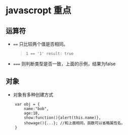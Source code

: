 # javascropt 重点

## 运算符
  *  `==` 只比较两个值是否相同。
     > `1 == '1' result: true`
  * `===` 则判断类型是否一致，上面的示例，结果为false
  
## 对象
  * 对象有多种创建方式
  
```
    var obj = {
        name:"bob",
        age:18,
        show:function(){alert(this.name)},
        showage(){...}; //和上面相同，函数可以省略属性名。
    }
    
```
